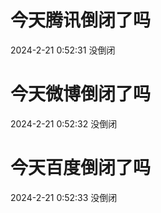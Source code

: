 # 今天腾讯倒闭了吗

2024-2-21 0:52:31 没倒闭

# 今天微博倒闭了吗

2024-2-21 0:52:32 没倒闭

# 今天百度倒闭了吗

2024-2-21 0:52:33 没倒闭

